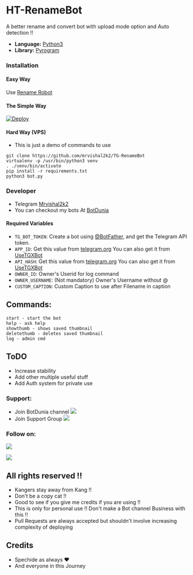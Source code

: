 # HT-RenameBot
A better rename and convert bot with upload mode option 
and Auto detection !!

* **Language:** [Python3](https://www.python.org)
* **Library:** [Pyrogram](https://docs.pyrogram.org)

### Installation

#### Easy Way 
Use [Rename Robot](https://t.me/RenameDuniaBot) 

#### The Simple Way
[![Deploy](https://www.herokucdn.com/deploy/button.svg)](https://heroku.com/deploy?template=https://github.com/HTCinemaxx/TG-RenameBot)

#### Hard Way (VPS)
* This is just a demo of commands to use
```
git clone https://github.com/mrvishal2k2/TG-RenameBot
virtualenv -p /usr/bin/python3 venv
. ./venv/bin/activate
pip install -r requirements.txt
python3 bot.py
```

### Developer 
* Telegram [Mrvishal2k2](https://t.me/Mrvishal_2k2) 
* You can checkout my bots At [BotDunia](https://t.me/BotDunia)
 

#### Required Variables

* `TG_BOT_TOKEN`: Create a bot using [@BotFather](https://telegram.dog/BotFather), and get the Telegram API token.
* `APP_ID`: Get this value from [telegram.org](https://my.telegram.org/apps)
 You can also get it from [UseTGXBot](https://t.me/UseTGXBot)
* `API_HASH`: Get this value from [telegram.org](https://my.telegram.org/apps)
 You can also get it from [UseTGXBot](https://t.me/UseTGXBot)
* `OWNER_ID`: Owner's Userid for log command
* `OWNER_USERNAME`: (Not mandatory) Owner's Username without @
* `CUSTOM_CAPTION`: Custom Caption to use after Filename in caption

## Commands:
```
start - start the bot
help - ask help 
showthumb - shows saved thumbnail
deletethumb - deletes saved thumbnail
log - admin cmd 
```
## ToDO
* Increase stability
* Add other multiple useful stuff
* Add Auth system for private use 

### Support:
* Join BotDunia channel
<a href="https://t.me/BotDunia"><img src="https://img.shields.io/badge/Telegram-2CA5E0?style=for-the-badge&logo=telegram&logoColor=white"></a>
* Join Support Group
<a href="https://t.me/BotDuniaSupport"><img src="https://img.shields.io/badge/Telegram-Join%20Telegram%20Group-blue.svg?logo=telegram"></a>

### Follow on:
<p align="left">
<a href="https://github.com/Mrvishal2k2"><img src="https://img.shields.io/badge/GitHub-Follow%20on%20GitHub-inactive.svg?logo=github"></a>
</p>
<p align="left">
<a href="https://twitter.com/Mrvishal2k2"><img src="https://img.shields.io/badge/Twitter-Follow%20on%20Twitter-informational.svg?logo=twitter"></a>
</p>

## All rights reserved !!
* Kangers stay away from Kang !!
* Don't be a copy cat !!
* Good to see if you give me credits if you are using !!
* This is only for personal use !! Don't make a Bot channel Business with this !!
* Pull Requests are always accepted but shouldn't involve increasing complexity of deploying
## Credits 
* Spechide as always ❤️
* And everyone in this Journey 
